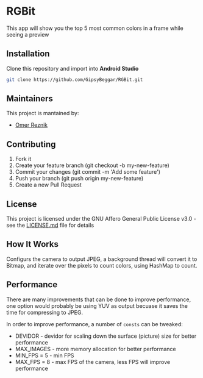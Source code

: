 # RGBit
This app will show you the top 5 most common colors in a frame while seeing a preview

## Installation
Clone this repository and import into **Android Studio**
```bash
git clone https://github.com/GipsyBeggar/RGBit.git
```

## Maintainers
This project is mantained by:
* [Omer Reznik](http://github.com/GipsyBeggar)


## Contributing
1. Fork it
2. Create your feature branch (git checkout -b my-new-feature)
3. Commit your changes (git commit -m 'Add some feature')
4. Push your branch (git push origin my-new-feature)
5. Create a new Pull Request

## License
This project is licensed under the GNU Affero General Public License v3.0 - see the [LICENSE.md](LICENSE.md) file for details

## How It Works
Configurs the camera to output JPEG, a background thread will convert it to Bitmap, and iterate over the pixels to count colors, using HashMap to count.

## Performance
There are many improvements that can be done to improve performance, one option would probably be using YUV as output becuase it saves the time for compressing to JPEG.

In order to improve performance, a number of `consts` can be tweaked:
- DEVIDOR - devidor for scaling down the surface (picture) size for better performance
- MAX_IMAGES - more memory allocation for better performance
- MIN_FPS = 5 - min FPS
- MAX_FPS = 8 - max FPS of the camera, less FPS will improve performance

